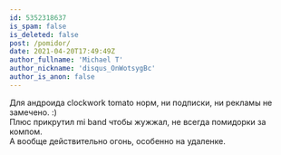 ```yaml
---
id: 5352318637
is_spam: false
is_deleted: false
post: /pomidor/
date: 2021-04-20T17:49:49Z
author_fullname: 'Michael T'
author_nickname: 'disqus_OnWotsygBc'
author_is_anon: false
---
```


<p>Для андроида clockwork tomato норм, ни подписки, ни рекламы не замечено. :)  <br>Плюс прикрутил mi band чтобы жужжал, не всегда помидорки за компом.  <br>А вообще действительно огонь, особенно на удаленке.</p>
